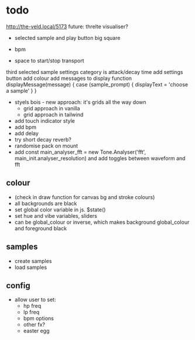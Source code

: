 # todo

http://the-veld.local/5173
future: threlte visualiser?

<!-- todo -->

- selected sample and play button big square

- bpm
- space to start/stop transport

third selected sample settings category is attack/decay time
add settings button
add colour
add messages to display
function displayMessage(message) {
case (sample_prompt) {
displayText = 'choose a sample'
}
}

- styels bois - new approach: it's grids all the way down
  - grid approach in vanilla
  - grid approach in tailwind
- add touch indicator style
- add bpm
- add delay
- try short decay reverb?
- randomise pack on mount
- add const main_analyser_fft = new Tone.Analyser('fft', main_init.analyser_resolution) and add toggles between waveform and fft

## colour

- (check in draw function for canvas bg and stroke colours)
- all backgrounds are black
- set global color variable in js. $state()
- set hue and vibe variables, sliders
- can be global_colour or inverse, which makes background global_colour and foreground black

## samples

- create samples
- load samples

## config

- allow user to set:
  - hp freq
  - lp freq
  - bpm options
  - other fx?
  - easter egg
